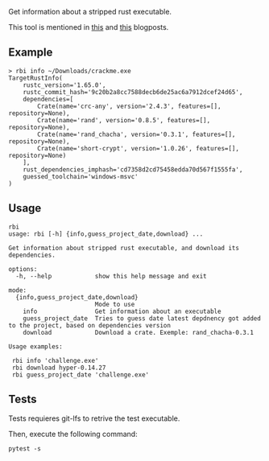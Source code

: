 Get information about a stripped rust executable.

This tool is mentioned in [this](https://nofix.re/posts/2024-11-02-rust-symbs/) and [this](https://nofix.re/posts/2024-08-03-arti-rust/) blogposts.

## Example

```
> rbi info ~/Downloads/crackme.exe
TargetRustInfo(
    rustc_version='1.65.0',
    rustc_commit_hash='9c20b2a8cc7588decb6de25ac6a7912dcef24d65',
    dependencies=[
        Crate(name='crc-any', version='2.4.3', features=[], repository=None),
        Crate(name='rand', version='0.8.5', features=[], repository=None),
        Crate(name='rand_chacha', version='0.3.1', features=[], repository=None),
        Crate(name='short-crypt', version='1.0.26', features=[], repository=None)
    ],
    rust_dependencies_imphash='cd7358d2cd75458edda70d567f1555fa',
    guessed_toolchain='windows-msvc'
)
```

## Usage
```
rbi
usage: rbi [-h] {info,guess_project_date,download} ...

Get information about stripped rust executable, and download its dependencies.

options:
  -h, --help            show this help message and exit

mode:
  {info,guess_project_date,download}
                        Mode to use
    info                Get information about an executable
    guess_project_date  Tries to guess date latest depdnency got added to the project, based on dependencies version
    download            Download a crate. Exemple: rand_chacha-0.3.1

Usage examples:

 rbi info 'challenge.exe'
 rbi download hyper-0.14.27
 rbi guess_project_date 'challenge.exe'
```

## Tests

Tests requieres git-lfs to retrive the test executable.

Then, execute the following command:

```
pytest -s
```